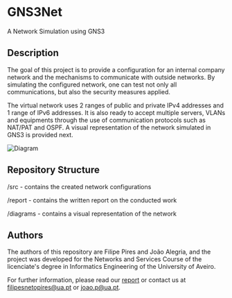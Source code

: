 # GNS3Net
A Network Simulation using GNS3

## Description 

The goal of this project is to provide a configuration for an internal company network and the mechanisms to communicate with outside networks.
By simulating the configured network, one can test not only all communications, but also the security measures applied.

The virtual network uses 2 ranges of public and private IPv4 addresses and 1 range of IPv6 addresses.
It is also ready to accept multiple servers, VLANs and equipments through the use of communication protocols such as NAT/PAT and OSPF.
A visual representation of the network simulated in GNS3 is provided next.

![Diagram](https://github.com/FilipePires98/GNS3Net/blob/master/diagrams/Network_v3.png)

## Repository Structure 

/src - contains the created network configurations

/report - contains the written report on the conducted work

/diagrams - contains a visual representation of the network

## Authors

The authors of this repository are Filipe Pires and João Alegria, and the project was developed for the Networks and Services Course of the licenciate's degree in Informatics Engineering of the University of Aveiro.

For further information, please read our [report](https://github.com/FilipePires98/GNS3Net/blob/master/report/Relat%C3%B3rio.pdf) or contact us at filipesnetopires@ua.pt or joao.p@ua.pt.





